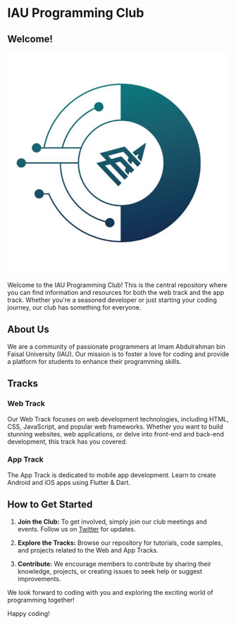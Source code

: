 # IAU Programming Club

## Welcome!

![Programming Club Logo](/assets/club-logo.jpg)

Welcome to the IAU Programming Club! This is the central repository where you can find information and resources for both the web track and the app track. Whether you're a seasoned developer or just starting your coding journey, our club has something for everyone.

## About Us

We are a community of passionate programmers at Imam Abdulrahman bin Faisal University (IAU). Our mission is to foster a love for coding and provide a platform for students to enhance their programming skills.

## Tracks

### Web Track

Our Web Track focuses on web development technologies, including HTML, CSS, JavaScript, and popular web frameworks. Whether you want to build stunning websites, web applications, or delve into front-end and back-end development, this track has you covered.

### App Track

The App Track is dedicated to mobile app development. Learn to create Android and iOS apps using Flutter & Dart.

## How to Get Started

1. **Join the Club:** To get involved, simply join our club meetings and events. Follow us on [Twitter](https://twitter.com/Programming_Iau) for updates.

2. **Explore the Tracks:** Browse our repository for tutorials, code samples, and projects related to the Web and App Tracks.

3. **Contribute:** We encourage members to contribute by sharing their knowledge, projects, or creating issues to seek help or suggest improvements.

We look forward to coding with you and exploring the exciting world of programming together!

Happy coding!
